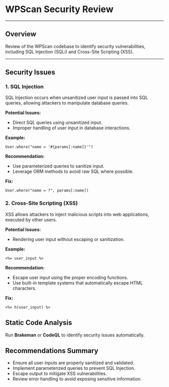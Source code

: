 <h1>WPScan Security Review</h1>
<hr>

<h2>Overview</h2>
<p>Review of the WPScan codebase to identify security vulnerabilities, including SQL Injection (SQLi) and Cross-Site Scripting (XSS).</p>
<hr>

<h2>Security Issues</h2>

<h3>1. SQL Injection</h3>
<p>SQL Injection occurs when unsanitized user input is passed into SQL queries, allowing attackers to manipulate database queries.</p>
<strong>Potential Issues:</strong>
<ul>
    <li>Direct SQL queries using unsanitized input.</li>
    <li>Improper handling of user input in database interactions.</li>
</ul>
<strong>Example:</strong>
<pre><code>User.where("name = '#{params[:name]}'")</code></pre>
<strong>Recommendation:</strong>
<ul>
    <li>Use parameterized queries to sanitize input.</li>
    <li>Leverage ORM methods to avoid raw SQL where possible.</li>
</ul>
<strong>Fix:</strong>
<pre><code>User.where("name = ?", params[:name])</code></pre>

<h3>2. Cross-Site Scripting (XSS)</h3>
<p>XSS allows attackers to inject malicious scripts into web applications, executed by other users.</p>
<strong>Potential Issues:</strong>
<ul>
    <li>Rendering user input without escaping or sanitization.</li>
</ul>
<strong>Example:</strong>
<pre><code>&lt;%= user_input %&gt;</code></pre>
<strong>Recommendation:</strong>
<ul>
    <li>Escape user input using the proper encoding functions.</li>
    <li>Use built-in template systems that automatically escape HTML characters.</li>
</ul>
<strong>Fix:</strong>
<pre><code>&lt;%= h(user_input) %&gt;</code></pre>

<h2>Static Code Analysis</h2>
<p>Run <strong>Brakeman</strong> or <strong>CodeQL</strong> to identify security issues automatically.</p>

<h2>Recommendations Summary</h2>
<ul>
    <li>Ensure all user inputs are properly sanitized and validated.</li>
    <li>Implement parameterized queries to prevent SQL Injection.</li>
    <li>Escape output to mitigate XSS vulnerabilities.</li>
    <li>Review error handling to avoid exposing sensitive information.</li>
</ul>
